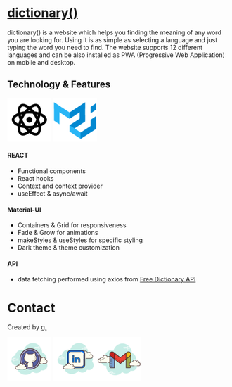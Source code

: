 # [dictionary()](https://dictionary-react-eight.vercel.app/)

dictionary() is a website which helps you finding the meaning of any word you are looking for. Using it is as simple as selecting a language and just typing the word you need to find. The website supports 12 different languages and can be also installed as PWA (Progressive Web Application) on mobile and desktop.

## Technology & Features

<img title="React" src="./icons/react-120.png" width="100" />
<img title="Material-UI" src="./icons/material-ui-120.png" width="100" />

#### REACT

- Functional components
- React hooks
- Context and context provider
- useEffect & async/await

#### Material-UI

- Containers & Grid for responsiveness
- Fade & Grow for animations
- makeStyles & useStyles for specific styling
- Dark theme & theme customization

#### API

- data fetching performed using axios from [Free Dictionary API](https://dictionaryapi.dev/)

# Contact

Created by [g.](https://www.linkedin.com/in/giuliano-marco-montis/)

[<img title="GitHub Link" src="./icons/github-500.png" width="100" />](https://github.com/GiulianoMarcoMontis)
[<img title="LinkedIn Link" src="./icons/linkedin-500.png" width="100" />](https://www.linkedin.com/in/giuliano-marco-montis/)[<img title="LinkedIn Link" src="./icons/gmail-500.png" width="100" />](mailto:giuliano.montis@gmail.com)
